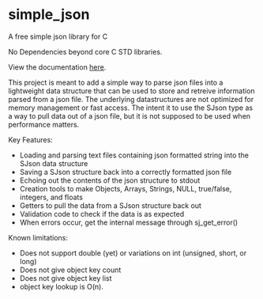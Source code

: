# simple_json
A free simple json library for C

No Dependencies beyond core C STD libraries.

View the documentation [here](https://engineeroflies.github.io/simple_json/).

This project is meant to add a simple way to parse json files into a lightweight data structure that can be used to store and retreive information parsed from a json file.  The underlying datastructures are not optimized for memory management or fast access.  The intent it to use the SJson type as a way to pull data out of a json file, but it is not supposed to be used when performance matters.

Key Features:
 - Loading and parsing text files containing json formatted string into the SJson data structure
 - Saving a SJson structure back into a correctly formatted json file
 - Echoing out the contents of the json structure to stdout
 - Creation tools to make Objects, Arrays, Strings, NULL, true/false, integers, and floats
 - Getters to pull the data from a SJson structure back out
 - Validation code to check if the data is as expected
 - When errors occur, get the internal message through sj_get_error()

Known limitations:
 - Does not support double (yet) or variations on int (unsigned, short, or long)
 - Does not give object key count
 - Does not give object key list
 - object key lookup is O(n).
